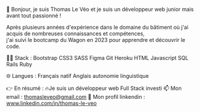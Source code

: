 👋 Bonjour, je suis Thomas Le Véo et je suis un développeur web junior mais avant tout passionné !

Après plusieurs années d'expérience dans le domaine du bâtiment où j'ai acquis de nombreuses connaissances et compétences,  
j'ai suivi le bootcamp du Wagon en 2023 pour apprendre et découvrir le code.

👨‍💻 Stack :
Bootstrap CSS3 SASS Figma Git Heroku HTML Javascript SQL Rails Ruby

🌐 Langues :
Français natif
Anglais autonomie linguistique

👉 En résumé :
🔥Je suis un développeur web Full Stack investi 
📫 Mon email : thomasleveo@gmail.com
📄 Mon profil linkendin : www.linkedin.com/in/thomas-le-veo
